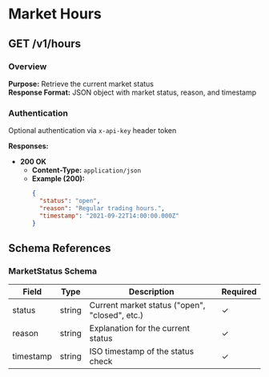 # Market Hours

## GET /v1/hours

### Overview

**Purpose:** Retrieve the current market status  
**Response Format:** JSON object with market status, reason, and timestamp

### Authentication

Optional authentication via `x-api-key` header token

**Responses:**

- **200 OK**
    - **Content-Type:** `application/json`
    - **Example (200):**
      ```json
      {
        "status": "open",
        "reason": "Regular trading hours.",
        "timestamp": "2021-09-22T14:00:00.000Z"
      }
      ```

## Schema References

### MarketStatus Schema

| Field      | Type   | Description                                     | Required |
|------------|--------|-------------------------------------------------|----------|
| status     | string | Current market status ("open", "closed", etc.)  | ✓        |
| reason     | string | Explanation for the current status              | ✓        |
| timestamp  | string | ISO timestamp of the status check               | ✓        |
